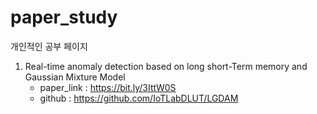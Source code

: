 # paper_study

개인적인 공부 페이지
1. Real-time anomaly detection based on long short-Term memory and Gaussian Mixture Model
    - paper_link : https://bit.ly/3IttW0S
    - github : https://github.com/IoTLabDLUT/LGDAM
